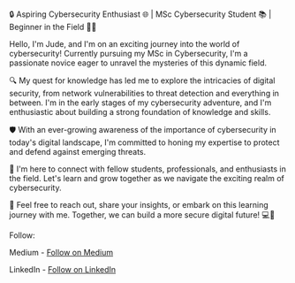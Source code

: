 🔒 Aspiring Cybersecurity Enthusiast 🌐 | MSc Cybersecurity Student 📚 | Beginner in the Field 👨‍💻

Hello, I'm Jude, and I'm on an exciting journey into the world of cybersecurity! Currently pursuing my MSc in Cybersecurity, I'm a passionate novice eager to unravel the mysteries of this dynamic field.

🔍 My quest for knowledge has led me to explore the intricacies of digital security, from network vulnerabilities to threat detection and everything in between. I'm in the early stages of my cybersecurity adventure, and I'm enthusiastic about building a strong foundation of knowledge and skills.

🛡️ With an ever-growing awareness of the importance of cybersecurity in today's digital landscape, I'm committed to honing my expertise to protect and defend against emerging threats.

🚀 I'm here to connect with fellow students, professionals, and enthusiasts in the field. Let's learn and grow together as we navigate the exciting realm of cybersecurity.

🔗 Feel free to reach out, share your insights, or embark on this learning journey with me. Together, we can build a more secure digital future! 💻🔐

<script src="https://tryhackme.com/badge/2651243"></script>

Follow:

Medium -       <a class="libutton" href="https://medium.com/@jude.paulraj1" target="_blank">Follow on Medium</a>

LinkedIn -       <a class="libutton" href="https://www.linkedin.com/comm/mynetwork/discovery-see-all?usecase=PEOPLE_FOLLOWS&followMember=jude-paulraj-981314222" target="_blank">Follow on LinkedIn</a>
      

<!---
CyberMystic-Jude/CyberMystic-Jude is a ✨ special ✨ repository because its `README.md` (this file) appears on your GitHub profile.
You can click the Preview link to take a look at your changes.
--->
